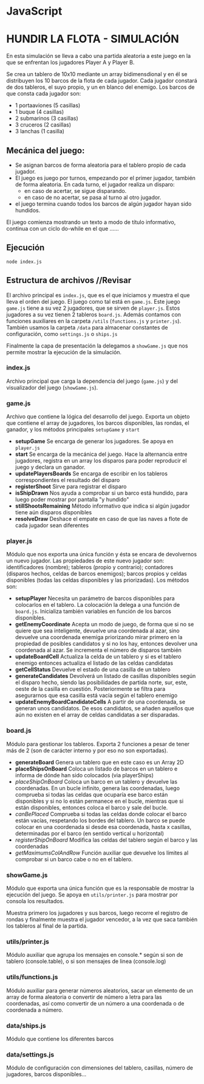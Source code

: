 # JavaScript

# HUNDIR LA FLOTA - SIMULACIÓN


En esta simulación se lleva a cabo una partida aleatoria a este juego en la que se enfrentan los jugadores Player A y Player B.

Se crea un tablero de 10x10 mediante un array bidimensdional y en él se distribuyen los 10 barcos de la flota de cada jugador. Cada jugador constará de dos tableros, el suyo propio, y un en blanco del enemigo. Los barcos de que consta cada jugador son:

* 1 portaaviones (5 casillas)
* 1 buque (4 casillas)
* 2 submarinos (3 casillas)
* 3 cruceros (2 casillas)
* 3 lanchas (1 casilla)

## Mecánica del juego:

* Se asignan barcos de forma aleatoria para el tablero propio de cada jugador.
* El juego es juego por turnos, empezando por el primer jugador, también de forma aleatoria. En cada turno, el jugador realiza un disparo:
    * en caso de acertar, se sigue disparando.
    * en caso de no acertar, se pasa al turno al otro jugador.
* el juego termina cuando todos los barcos de algún jugador hayan sido hundidos.

El juego comienza mostrando un texto a modo de título informativo, continua con un ciclo do-while en el que ......

## Ejecución

```
node index.js
```

## Estructura de archivos //Revisar

El archivo principal es `index.js`, que es el que iniciamos y muestra el que lleva el orden del juego.
El juego como tal está en `game.js`. Este juego `game.js` tiene a su vez 2 jugadores, que se sirven de `player.js`. Estos jugadores a su vez tienen 2 tableros `board.js`. Además contamos con funciones auxiliares en la carpeta `/utils` (`functions.js` y `printer.js`). También usamos la carpeta `/data` para almacenar constantes de configuración, como `settings.js` o `ships.js`

Finalmente la capa de presentación la delegamos a `showGame.js` que nos permite mostrar la ejecución de la simulación.

### index.js

Archivo principal que carga la dependencia del juego (`game.js`) y del visualizador del juego (`showGame.js`). 

### game.js

Archivo que contiene la lógica del desarrollo del juego. Exporta un objeto que contiene el array de jugadores, los barcos disponibles, las rondas, el ganador, y los métodos principales `setupGame` y `start`

* **setupGame** Se encarga de generar los jugadores. Se apoya en `player.js`
* **start** Se encarga de la mecánica del juego. Hace la alternancia entre jugadores, registra en un array los disparos para poder reproducir el juego y declara un ganador.
* **updatePlayersBoards** Se encarga de escribir en los tableros correspondientes el resultado del disparo
* **registerShoot** Sirve para registrar el disparo
* **isShipDrawn** Nos ayuda a comprobar si un barco está hundido, para luego poder mostrar por pantalla "y hundido"
* **stillShootsRemaining** Método informativo que indica si algún jugador tiene aún disparos disponibles
* **resolveDraw** Deshace el empate en caso de que las naves a flote de cada jugador sean diferentes

### player.js

Módulo que nos exporta una única función y ésta se encara de devolvernos un nuevo jugador. Las propiedades de este nuevo jugador son: identificadores (nombre); tableros (propio y contrario); contadores (disparos hechos, celdas de barcos enemigos); barcos propios y celdas disponibles (todas las celdas disponibles y las priorizadas). Los métodos son:

* **setupPlayer** Necesita un parámetro de barcos disponibles para colocarlos en el tablero. La colocación la delega a una función de `board.js`. Inicializa también variables en función de los barcos disponibles.
* **getEnemyCoordinate** Acepta un modo de juego, de forma que si no se quiere que sea inteligente, devuelve una coordenada al azar, sino devuelve una coordenada enemiga priorizando mirar primero en la propiedad de posibles candidatos y si no los hay, entonces devolver una coordenada al azar. Se incrementa el número de disparos también
* **updateBoardCell** Actualiza la celda de un tablero y si es el tablero enemigo entonces actualiza el listado de las celdas candidatas 
* **getCellStatus** Devuelve el estado de una casilla de un tablero
* **generateCandidates** Devolverá un listado de casillas disponibles según el disparo hecho, siendo las posibilidades de partida norte, sur, este, oeste de la casilla en cuestión. Posteriormente se filtra para asegurarnos que esa casilla está vacía según el tablero enemigo
* **updateEnemyBoardCandidateCells** A partir de una coordenada, se generan unos candidatos. De esos candidatos, se añaden aquellos que aún no existen en el array de celdas candidatas a ser disparadas.

### board.js

Módulo para gestionar los tableros. Exporta 2 funciones a pesar de tener más de 2 (son de carácter interno y por eso no son exportadas).

* **generateBoard** Genera un tablero que en este caso es un Array 2D
* **placeShipsOnBoard** Coloca un listado de barcos en un tablero e informa de dónde han sido colocados (via playerShips)
* *_placeShipOnBoard_* Coloca un barco en un tablero y devuelve las coordenadas. En un bucle infinito, genera las coordenadas, luego comprueba si todas las celdas que ocuparía ese barco están disponibles y si no lo están permanece en el bucle, mientras que si están disponibles, entonces coloca el barco y sale del bucle.
* *_canBePlaced_* Comprueba si todas las celdas donde colocar el barco están vacías, respetando los bordes del tablero. Un barco se puede colocar en una coordenada si desde esa coordenada, hasta x casillas, determinadas por el barco (en sentido vertical u horizontal)
* *_registerShipOnBoard_* Modifica las celdas del tablero según el barco y las coordenadas
* *_getMaximumsColAndRow_* Función auxiliar que devuelve los límites al comprobar si un barco cabe o no en el tablero.

### showGame.js

Módulo que exporta una única función que es la responsable de mostrar la ejecución del juego. Se apoya en `utils/printer.js` para mostrar por consola los resultados.

Muestra primero los jugadores y sus barcos, luego recorre el registro de rondas y finalmente muestra el jugador vencedor, a la vez que saca también los tableros al final de la partida.

### utils/printer.js

Módulo auxiliar que agrupa los mensajes en console.* según si son de tablero (console.table), o si son mensajes de linea (console.log)

### utils/functions.js

Módulo auxiliar para generar números aleatorios, sacar un elemento de un array de forma aleatoria o convertir de número a letra para las coordenadas, así como convertir de un número a una coordenada o de coordenada a número.

### data/ships.js

Módulo que contiene los diferentes barcos

### data/settings.js

Módulo de configuración con dimensiones del tablero, casillas, número de jugadores, barcos disponibles...
